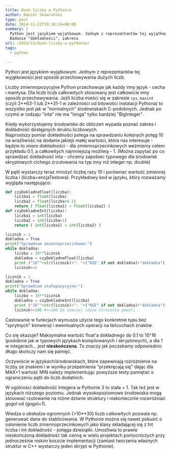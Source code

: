 ```yaml
---
title: Duże liczby w Pythonie
author: Daniel Skowroński
type: post
date: 2014-11-22T19:10:19+00:00
summary: |
  Python jest językiem wyjątkowym. Jednym z reprezentantów tej wyjątkowości jest sposób przechowywania liczb.<br />
  Badanie "dokładności", zakresu
url: /2014/11/duze-liczby-w-pythonie/
tags:
  - python

---
```

Python jest językiem wyjątkowym. Jednym z reprezentantów tej wyjątkowości jest sposób przechowywania dużych liczb.

Liczby zmiennopozycyjne Python przechowuje jak każdy inny język - cecha i mantysa. Dla liczb liczb całkowitych stosowany jest całkowicie inny sposób przechowywania. Jeżli liczba mieści się w zakresie `sys.maxint` (czyli 2\*\*63-1 lub 2\*\*31-1 w zależności od bitowości instalacji Pythona) to wszystko jest jak w "normalnych" środowiskach C-podobnych. Jednak po czymś w rodzaju "inta" nie ma "longa" tylko bardziej "BigInteger".

Kiedy wykorzystujemy środowisko do obliczeń wypada poznać zakres i dokładność dostępnych struktu liczbowych.  
Najprostszy pomiar dokładności polega na sprawdzaniu kolejnych potęg 10 na wrażliwość na dodanie jakiejś małej wartości, która nas interesuje - będzie to _miara dokładności_ - dla zmiennoprzecinkowych weźmiemy celem przykładu 0.1, a całkowitych najmniejszą możliwą - 1. (Można zapytać po co sprawdzać dokładność inta - chcemy zapobiec typowego dla środowisk skryptowych cichego zrzutowania na typ inny niż integer np. double)

W pętli wystarczy teraz mnożyć liczbę razy 10 i porównać wartość zmiennej liczba i (liczba+encjaTestowa). Przykładowy kod w języku, który rozważamy wygląda następująco: 

```python
def czyDokladneFloat(liczba):
	liczba1 = float(liczba)
	liczba2 = float(liczba+0.1)
	return ( float(liczba1) < float(liczba2) )
def czyDokladneInt(liczba):
	liczba1 = int(liczba)
	liczba2 = int(liczba+1)
	return ( int(liczba1) < int(liczba2) )

licznik = 1
dokladna = True
print("Sprawdzam zmiennoprzecinkowe:")
while dokladna:
	liczba = 10**licznik
	dokladna = czyDokladneFloat(liczba)
	print ("10^"+str(licznik)+": "+("NIE" if not dokladna)+"dokładna")
	licznik+=1

licznik = 1
dokladna = True
print("Sprawdzam stałopozycyjne:")
while dokladna:
	liczba = 10**licznik
	dokladna = czyDokladneInt(liczba)
	print ("10^"+str(licznik)+": "+("NIE" if not dokladna)+"dokładna")
	licznik+=100 #+=100 bo inaczej idzie strasznie powoli

```


Castowanie w funkcjach wymusza użycie tego konkretnie typu bez "sprytnych" konwersji i ewentualnych operacji na łańcuchach znaków.

Co się okazuje? Maksymalna wartość float'a dokładnego do 0.1 to 10^16 (podobnie jak w typowych językach kompilowanych i skryptowych), a dla 1 w integerach... jest **nieskończona**. To znaczy jak poczekamy odpowiednio długo skończy nam się pamięć. 

Oczywiście w językach/środowiskach, które zapewniają rozróżnienie na liczby ze znakiem i w wyniku przepelnienia "przekręcają się" dając dla MAX+1 wartość MIN należy implementując powyższe testy pamiętać o ograniczeniu pętli do liczb dodatnich. 

W ogólności dokładność Integera w Pythonie 3 to stała = 1. Tak też jest w językach niższego poziomu. Jednak wysokopoziomowe środowiska mogą stosować rzutowanie na różne dziwne struktury i niekoniecznie rozwróżniać gogol od (gogol+1).

Wiedza o obsłudze ogromnych (>10**30) liczb calkowitych pozwala np. generować dane do stablicowania. W Pythonie można się nawet pokusić o osłonienie liczb zmiennoprzecinkowych jako klasy składającej się z Int liczba i Int dokładność - potęga dziesiątki. Umożliwia to prawie nieskończoną dokładność tak cenną w wielu projektach pomocniczych przy jednocześnie niskim koszcie implementacji (zamiast tworzenia własnych struktur w C++ wystarczy jeden skrypt w Pythonie).